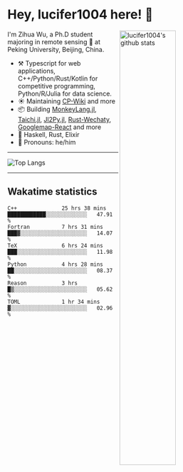 # Hey, lucifer1004 here! :wave:

<img width="50%" align="right" alt="lucifer1004's github stats" src="https://github-readme-stats.vercel.app/api?username=lucifer1004&show_icons=true">

I'm Zihua Wu, a Ph.D student majoring in remote sensing :satellite: at Peking University, Beijing, China.

- :hammer_and_pick: Typescript for web applications, C++/Python/Rust/Kotlin for competitive programming, Python/R/Julia for data science.
- :sunny: Maintaining [CP-Wiki](https://cp-wiki.vercel.app) and more 
- :package: Building [MonkeyLang.jl](https://github.com/lucifer1004/MonkeyLang.jl), [Taichi.jl](https://github.com/lucifer1004/Taichi.jl), [Jl2Py.jl](https://github.com/lucifer1004/Jl2Py.jl), [Rust-Wechaty](https://github.com/wechaty/rust-wechaty), [Googlemap-React](https://github.com/googlemap-react/googlemap-react) and more
- :seedling: Haskell, Rust, Elixir
- :man: Pronouns: he/him

---

![Top Langs](https://github-readme-stats.vercel.app/api/top-langs/?username=lucifer1004&layout=compact)

---

## Wakatime statistics

<!--START_SECTION:waka-->

```text
C++              25 hrs 38 mins  ████████████░░░░░░░░░░░░░   47.91 %
Fortran          7 hrs 31 mins   ███▓░░░░░░░░░░░░░░░░░░░░░   14.07 %
TeX              6 hrs 24 mins   ███░░░░░░░░░░░░░░░░░░░░░░   11.98 %
Python           4 hrs 28 mins   ██░░░░░░░░░░░░░░░░░░░░░░░   08.37 %
Reason           3 hrs           █▒░░░░░░░░░░░░░░░░░░░░░░░   05.62 %
TOML             1 hr 34 mins    ▓░░░░░░░░░░░░░░░░░░░░░░░░   02.96 %
```

<!--END_SECTION:waka-->
